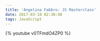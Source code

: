 ```yaml
---
title: 'Angelina Fabbro: JS Masterclass'
date: 2017-03-18 02:30:48
tags: JavaScript
---
```

{% youtube v0TFmdO4ZP0 %}
